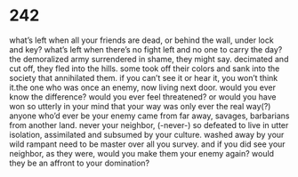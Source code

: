 # 242

what’s left when all your friends are dead, or behind the wall, under lock and key? what’s left when there’s no fight left and no one to carry the day? the demoralized army surrendered in shame, they might say. decimated and cut off, they fled into the hills. some took off their colors and sank into the society that annihilated them. if you can’t see it or hear it, you won’t think it.the one who was once an enemy, now living next door. would you ever know the difference? would you ever feel threatened? or would you have won so utterly in your mind that your way was only ever the real way(?) anyone who’d ever be your enemy came from far away, savages, barbarians from another land. never your neighbor, (-never-) so defeated to live in utter isolation, assimilated and subsumed by your culture. washed away by your wild rampant need to be master over all you survey. and if you did see your neighbor, as they were, would you make them your enemy again? would they be an affront to your domination?